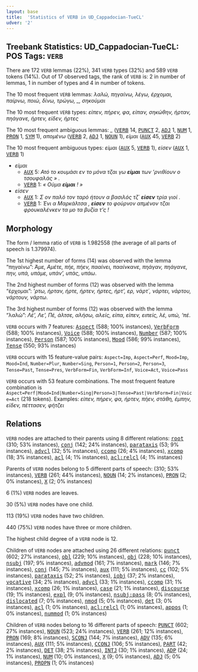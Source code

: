 ```yaml
---
layout: base
title:  'Statistics of VERB in UD_Cappadocian-TueCL'
udver: '2'
---
```


## Treebank Statistics: UD_Cappadocian-TueCL: POS Tags: `VERB`

There are 172 `VERB` lemmas (22%), 341 `VERB` types (32%) and 589 `VERB` tokens (14%).
Out of 17 observed tags, the rank of `VERB` is: 2 in number of lemmas, 1 in number of types and 4 in number of tokens.

The 10 most frequent `VERB` lemmas: <em>λαλώ, πηγαίνω, λέγω, έρχομαι, παίρνω, ποιώ, δίνω, τρώγω, _, σηκούμαι</em>

The 10 most frequent `VERB` types:  <em>είπεν, πήρεν, φα, είπαν, σηκώθην, ήρταν, πηάγανε, ήρτεν, είδεν, ήρτες</em>

The 10 most frequent ambiguous lemmas: <em>_</em> (<tt><a href="cpg_tuecl-pos-VERB.html">VERB</a></tt> 14, <tt><a href="cpg_tuecl-pos-PUNCT.html">PUNCT</a></tt> 2, <tt><a href="cpg_tuecl-pos-ADJ.html">ADJ</a></tt> 1, <tt><a href="cpg_tuecl-pos-NUM.html">NUM</a></tt> 1, <tt><a href="cpg_tuecl-pos-PRON.html">PRON</a></tt> 1, <tt><a href="cpg_tuecl-pos-SYM.html">SYM</a></tt> 1), <em>απομένω</em> (<tt><a href="cpg_tuecl-pos-VERB.html">VERB</a></tt> 2, <tt><a href="cpg_tuecl-pos-ADJ.html">ADJ</a></tt> 1, <tt><a href="cpg_tuecl-pos-NOUN.html">NOUN</a></tt> 1), <em>είμαι</em> (<tt><a href="cpg_tuecl-pos-AUX.html">AUX</a></tt> 45, <tt><a href="cpg_tuecl-pos-VERB.html">VERB</a></tt> 2)

The 10 most frequent ambiguous types:  <em>είμαι</em> (<tt><a href="cpg_tuecl-pos-AUX.html">AUX</a></tt> 5, <tt><a href="cpg_tuecl-pos-VERB.html">VERB</a></tt> 1), <em>είσεν</em> (<tt><a href="cpg_tuecl-pos-AUX.html">AUX</a></tt> 1, <tt><a href="cpg_tuecl-pos-VERB.html">VERB</a></tt> 1)


* <em>είμαι</em>
  * <tt><a href="cpg_tuecl-pos-AUX.html">AUX</a></tt> 5: <em>Ατό το κουμάσι εν το μόνα τζαι γω <b>είμαι</b> των 'ρνιθίουν ο τσουφαλάς » .</em>
  * <tt><a href="cpg_tuecl-pos-VERB.html">VERB</a></tt> 1: <em>« Ούμα <b>είμαι</b> ! »</em>
* <em>είσεν</em>
  * <tt><a href="cpg_tuecl-pos-AUX.html">AUX</a></tt> 1: <em>Σ ον παλό τον ταρό ήτουν α βασιλός τζ΄ <b>είσεν</b> τρία γιοί .</em>
  * <tt><a href="cpg_tuecl-pos-VERB.html">VERB</a></tt> 1: <em>Ένι α Μαρκάλτσα , <b>είσεν</b> το φούρνον απμένον τζαι φρουκαλένκεν τα μο τα βυζία τ’ς !</em>

## Morphology

The form / lemma ratio of `VERB` is 1.982558 (the average of all parts of speech is 1.379974).

The 1st highest number of forms (14) was observed with the lemma “πηγαίνω”: <em>Άμε, Αμέτε, πήε, πήεν, πααίνει, πααίνκανε, πηάγαν, πηάγανε, πην, υπά, υπάμε, υπάν’, υπάς, υπάω</em>.

The 2nd highest number of forms (12) was observed with the lemma “έρχομαι”: <em>'ρτω, ήρταν, ήρτε, ήρτεν, ήρτες, ήρτ’, ερ, νάρτ΄, νάρτει, νάρτου, νάρτουν, νάρτω</em>.

The 3rd highest number of forms (12) was observed with the lemma “λαλώ”: <em>Λέ’, Λε’, Πέ, άλτσε, αλήσω, αλείς, είπα, είπεν, ειπείς, λέ, υπώ, ‘πέ</em>.

`VERB` occurs with 7 features: <tt><a href="cpg_tuecl-feat-Aspect.html">Aspect</a></tt> (588; 100% instances), <tt><a href="cpg_tuecl-feat-VerbForm.html">VerbForm</a></tt> (588; 100% instances), <tt><a href="cpg_tuecl-feat-Voice.html">Voice</a></tt> (588; 100% instances), <tt><a href="cpg_tuecl-feat-Number.html">Number</a></tt> (587; 100% instances), <tt><a href="cpg_tuecl-feat-Person.html">Person</a></tt> (587; 100% instances), <tt><a href="cpg_tuecl-feat-Mood.html">Mood</a></tt> (586; 99% instances), <tt><a href="cpg_tuecl-feat-Tense.html">Tense</a></tt> (550; 93% instances)

`VERB` occurs with 15 feature-value pairs: `Aspect=Imp`, `Aspect=Perf`, `Mood=Imp`, `Mood=Ind`, `Number=Plur`, `Number=Sing`, `Person=1`, `Person=2`, `Person=3`, `Tense=Past`, `Tense=Pres`, `VerbForm=Fin`, `VerbForm=Inf`, `Voice=Act`, `Voice=Pass`

`VERB` occurs with 53 feature combinations.
The most frequent feature combination is `Aspect=Perf|Mood=Ind|Number=Sing|Person=3|Tense=Past|VerbForm=Fin|Voice=Act` (218 tokens).
Examples: <em>είπεν, πήρεν, φα, ήρτεν, πήεν, στάθη, έμπην, είδεν, πέττασεν, φήτζει</em>


## Relations

`VERB` nodes are attached to their parents using 8 different relations: <tt><a href="cpg_tuecl-dep-root.html">root</a></tt> (310; 53% instances), <tt><a href="cpg_tuecl-dep-conj.html">conj</a></tt> (142; 24% instances), <tt><a href="cpg_tuecl-dep-parataxis.html">parataxis</a></tt> (53; 9% instances), <tt><a href="cpg_tuecl-dep-advcl.html">advcl</a></tt> (32; 5% instances), <tt><a href="cpg_tuecl-dep-ccomp.html">ccomp</a></tt> (26; 4% instances), <tt><a href="cpg_tuecl-dep-xcomp.html">xcomp</a></tt> (18; 3% instances), <tt><a href="cpg_tuecl-dep-acl.html">acl</a></tt> (4; 1% instances), <tt><a href="cpg_tuecl-dep-acl-relcl.html">acl:relcl</a></tt> (4; 1% instances)

Parents of `VERB` nodes belong to 5 different parts of speech:  (310; 53% instances), <tt><a href="cpg_tuecl-pos-VERB.html">VERB</a></tt> (261; 44% instances), <tt><a href="cpg_tuecl-pos-NOUN.html">NOUN</a></tt> (14; 2% instances), <tt><a href="cpg_tuecl-pos-PRON.html">PRON</a></tt> (2; 0% instances), <tt><a href="cpg_tuecl-pos-X.html">X</a></tt> (2; 0% instances)

6 (1%) `VERB` nodes are leaves.

30 (5%) `VERB` nodes have one child.

113 (19%) `VERB` nodes have two children.

440 (75%) `VERB` nodes have three or more children.

The highest child degree of a `VERB` node is 12.

Children of `VERB` nodes are attached using 26 different relations: <tt><a href="cpg_tuecl-dep-punct.html">punct</a></tt> (602; 27% instances), <tt><a href="cpg_tuecl-dep-obl.html">obl</a></tt> (229; 10% instances), <tt><a href="cpg_tuecl-dep-obj.html">obj</a></tt> (228; 10% instances), <tt><a href="cpg_tuecl-dep-nsubj.html">nsubj</a></tt> (197; 9% instances), <tt><a href="cpg_tuecl-dep-advmod.html">advmod</a></tt> (161; 7% instances), <tt><a href="cpg_tuecl-dep-mark.html">mark</a></tt> (146; 7% instances), <tt><a href="cpg_tuecl-dep-conj.html">conj</a></tt> (145; 7% instances), <tt><a href="cpg_tuecl-dep-aux.html">aux</a></tt> (111; 5% instances), <tt><a href="cpg_tuecl-dep-cc.html">cc</a></tt> (102; 5% instances), <tt><a href="cpg_tuecl-dep-parataxis.html">parataxis</a></tt> (52; 2% instances), <tt><a href="cpg_tuecl-dep-iobj.html">iobj</a></tt> (37; 2% instances), <tt><a href="cpg_tuecl-dep-vocative.html">vocative</a></tt> (34; 2% instances), <tt><a href="cpg_tuecl-dep-advcl.html">advcl</a></tt> (33; 1% instances), <tt><a href="cpg_tuecl-dep-ccomp.html">ccomp</a></tt> (31; 1% instances), <tt><a href="cpg_tuecl-dep-xcomp.html">xcomp</a></tt> (26; 1% instances), <tt><a href="cpg_tuecl-dep-case.html">case</a></tt> (21; 1% instances), <tt><a href="cpg_tuecl-dep-discourse.html">discourse</a></tt> (19; 1% instances), <tt><a href="cpg_tuecl-dep-expl.html">expl</a></tt> (9; 0% instances), <tt><a href="cpg_tuecl-dep-nsubj-pass.html">nsubj:pass</a></tt> (8; 0% instances), <tt><a href="cpg_tuecl-dep-dislocated.html">dislocated</a></tt> (7; 0% instances), <tt><a href="cpg_tuecl-dep-nmod.html">nmod</a></tt> (5; 0% instances), <tt><a href="cpg_tuecl-dep-det.html">det</a></tt> (3; 0% instances), <tt><a href="cpg_tuecl-dep-acl.html">acl</a></tt> (1; 0% instances), <tt><a href="cpg_tuecl-dep-acl-relcl.html">acl:relcl</a></tt> (1; 0% instances), <tt><a href="cpg_tuecl-dep-appos.html">appos</a></tt> (1; 0% instances), <tt><a href="cpg_tuecl-dep-nummod.html">nummod</a></tt> (1; 0% instances)

Children of `VERB` nodes belong to 16 different parts of speech: <tt><a href="cpg_tuecl-pos-PUNCT.html">PUNCT</a></tt> (602; 27% instances), <tt><a href="cpg_tuecl-pos-NOUN.html">NOUN</a></tt> (523; 24% instances), <tt><a href="cpg_tuecl-pos-VERB.html">VERB</a></tt> (261; 12% instances), <tt><a href="cpg_tuecl-pos-PRON.html">PRON</a></tt> (169; 8% instances), <tt><a href="cpg_tuecl-pos-SCONJ.html">SCONJ</a></tt> (144; 7% instances), <tt><a href="cpg_tuecl-pos-ADV.html">ADV</a></tt> (135; 6% instances), <tt><a href="cpg_tuecl-pos-AUX.html">AUX</a></tt> (111; 5% instances), <tt><a href="cpg_tuecl-pos-CCONJ.html">CCONJ</a></tt> (106; 5% instances), <tt><a href="cpg_tuecl-pos-PART.html">PART</a></tt> (42; 2% instances), <tt><a href="cpg_tuecl-pos-DET.html">DET</a></tt> (38; 2% instances), <tt><a href="cpg_tuecl-pos-INTJ.html">INTJ</a></tt> (30; 1% instances), <tt><a href="cpg_tuecl-pos-ADP.html">ADP</a></tt> (24; 1% instances), <tt><a href="cpg_tuecl-pos-NUM.html">NUM</a></tt> (10; 0% instances), <tt><a href="cpg_tuecl-pos-X.html">X</a></tt> (9; 0% instances), <tt><a href="cpg_tuecl-pos-ADJ.html">ADJ</a></tt> (5; 0% instances), <tt><a href="cpg_tuecl-pos-PROPN.html">PROPN</a></tt> (1; 0% instances)

